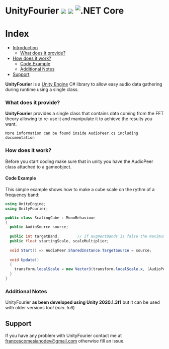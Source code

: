 # UnityFourier <img src="https://img.shields.io/badge/Version-1.0-informational" /> <img src="https://img.shields.io/badge/License-GPL--2.0-informational" /> ![.NET Core](https://github.com/francescomesianodev/UnityFourier/workflows/.NET%20Core/badge.svg)
Index
=======

<!--ts-->
   * [Introduction](#UnityFourier)
      * [What does it provide?](#what-does-it-provide)
   * [How does it work?](#how-does-it-work)
      * [Code Example](#code-example)
      * [Additional Notes](#additional-noted)
   * [Support](#support)
<!--te-->

**UnityFourier** is a <a href="https://unity.com">Unity Engine</a> C# library to allow easy audio data gathering during runtime using a single class.

### What does it provide?

**UnityFourier** provides a single class that contains data coming from the <see href="https://en.wikipedia.org/wiki/Fast_Fourier_transform">FFT theory</see> allowing to re-use it and manipulate it to achieve the results you want.

`More information can be found inside AudioPeer.cs including documentation`

### How does it work?

Before you start coding make sure that in unity you have the AudioPeer class attached to a gameobject.

#### Code Example

This simple example shows how to make a cube scale on the rythm of a frequency band:

```c#
using UnityEngine;
using UnityFourier;

public class ScalingCube : MonoBehaviour
{
  public AudioSource source;
  
  public int targetBand;        // if augmentBands is false the maximum bands would be 8, set it to true if you want more bands to use
  public float startingScale, scaleMultiplier;
  
  void Start() => AudioPeer.SharedInstance.TargetSource = source;
  
  void Update()
  {
    transform.localScale = new Vector3(transform.localScale.x, (AudioPeer.SharedInstance.FrequencyBands[targetBand] * scaleMultiplier) + startingScale, transform.localScale.z);
  }
}
```

### Additional Notes

UnityFourier **as been developed using Unity 2020.1.3f1** but it can be used with older versions too! (*min. 5.6*)

## Support

If you have any problem with UnityFourier contact me at francescomesianodev@gmail.com otherwise fill an issue.
